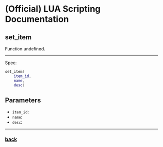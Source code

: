 
# (Official) LUA Scripting Documentation

## set_item

Function undefined.

___

Spec:

```lua
set_item(
	item_id,
	name,
	desc)
```

## Parameters

- `item_id`: 
- `name`: 
- `desc`: 

___

### [back](../other)
